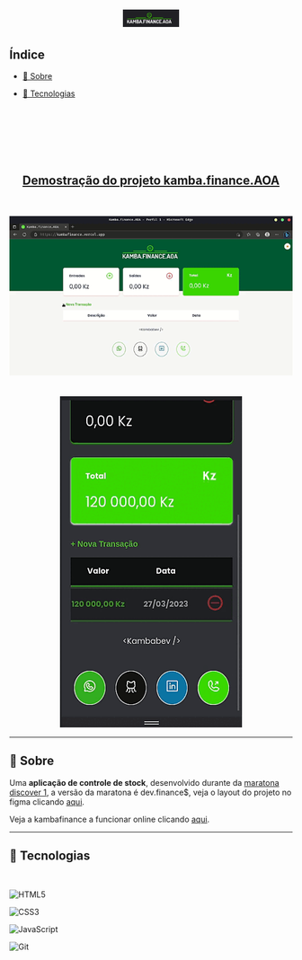  <h1 align="center" height="150px" back-ground="black">
 <img src="./.github/logo.png"  width="100px">
 </h1>

## Índice  

- [📜 Sobre ](#📜-sobre)

- [🚀 Tecnologias](#🚀-tecnologias)


<br><br><br>
---
<h2 align="center"> <a href="https://kambafinance.vercel.app">Demostração do projeto kamba.finance.AOA</a> </h2><br><br>
 <div align="center">
<img src="./.github/kambafinancedesktop.gif">
 </div>
 <br><br>
<div align="center">
 <img src="./.github/kambafinancemobile1.gif">
 </div>

---
## 📜  Sobre

 Uma **aplicação de controle de stock**, desenvolvido durante da [maratona discover 1](https://www.youtube.com/watch?v=NlDr6JX3VvA&list=PLeLKux5eT3kY2mvZUi7IM5T548vfKxGq5),  a versão da maratona é dev.finance$, veja o layout do projeto no figma clicando [aqui](). 

 Veja a kambafinance a funcionar online clicando [aqui](https://kambafinance.vercel.app).
 
---
  ## 🚀 Tecnologias 
  <br>

   ![HTML5](https://img.shields.io/badge/HTML5-E34F26?style=for-the-badge&logo=html5&logoColor=white)

 ![CSS3](https://img.shields.io/badge/CSS3-1572B6?style=for-the-badge&logo=css3&logoColor=white)

  ![JavaScript](https://img.shields.io/badge/JavaScript-F7DF1E?style=for-the-badge&logo=javascript&logoColor=black)

  ![Git](https://img.shields.io/badge/-Git-05122A?style=for-the-badge&logo=Git&logoColor=orange)

    
